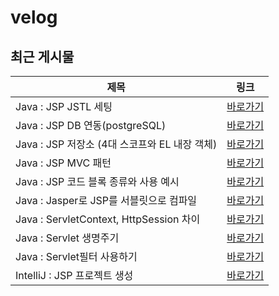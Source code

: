 # velog

## 최근 게시물

| 제목 | 링크 |
| --- | --- |
| Java : JSP JSTL 세팅 | <a href="https://velog.io/@nuyhes/Java-JSP-JSTL-%EC%84%B8%ED%8C%85" target="_blank">바로가기</a> |
| Java : JSP DB 연동(postgreSQL) | <a href="https://velog.io/@nuyhes/Java-JSP-DB-%EC%97%B0%EB%8F%99postgreSQL" target="_blank">바로가기</a> |
| Java : JSP 저장소 (4대 스코프와 EL 내장 객체) | <a href="https://velog.io/@nuyhes/Java-JSP-%EC%A0%80%EC%9E%A5%EC%86%8C-4%EB%8C%80-%EC%8A%A4%EC%BD%94%ED%94%84%EC%99%80-EL-%EB%82%B4%EC%9E%A5-%EA%B0%9D%EC%B2%B4" target="_blank">바로가기</a> |
| Java : JSP MVC 패턴 | <a href="https://velog.io/@nuyhes/Java-JSP-MVC-%ED%8C%A8%ED%84%B4-7b82jbdo" target="_blank">바로가기</a> |
| Java : JSP 코드 블록 종류와 사용 예시 | <a href="https://velog.io/@nuyhes/Java-JSP-%EC%BD%94%EB%93%9C-%EB%B8%94%EB%A1%9D-%EC%A2%85%EB%A5%98%EC%99%80-%EC%82%AC%EC%9A%A9-%EC%98%88%EC%8B%9C-w1o6tolm" target="_blank">바로가기</a> |
| Java : Jasper로 JSP를 서블릿으로 컴파일 | <a href="https://velog.io/@nuyhes/Java-asper%EB%A1%9C-JSP%EB%A5%BC-%EC%84%9C%EB%B8%94%EB%A6%BF%EC%9C%BC%EB%A1%9C-%EC%BB%B4%ED%8C%8C%EC%9D%BC" target="_blank">바로가기</a> |
| Java : ServletContext, HttpSession 차이 | <a href="https://velog.io/@nuyhes/Java-ServletContext-HttpSession-%EC%B0%A8%EC%9D%B4" target="_blank">바로가기</a> |
| Java : Servlet 생명주기 | <a href="https://velog.io/@nuyhes/Java-Servlet-%EC%83%9D%EB%AA%85%EC%A3%BC%EA%B8%B0" target="_blank">바로가기</a> |
| Java : Servlet필터 사용하기 | <a href="https://velog.io/@nuyhes/Java-Servlet%ED%95%84%ED%84%B0-%EC%82%AC%EC%9A%A9%ED%95%98%EA%B8%B0" target="_blank">바로가기</a> |
| IntelliJ : JSP 프로젝트 생성 | <a href="https://velog.io/@nuyhes/%ED%8A%9C%ED%86%A0%EB%A6%AC%EC%96%BC-%EC%9D%B8%ED%85%94%EB%A6%AC%EC%A0%9C%EC%9D%B4%EB%A5%BC-%EC%82%AC%EC%9A%A9%ED%95%9C-JSP-%ED%94%84%EB%A1%9C%EC%A0%9D%ED%8A%B8-%EC%83%9D%EC%84%B1" target="_blank">바로가기</a> |
